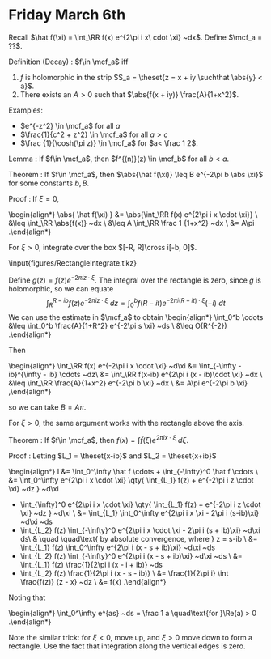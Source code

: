 # Friday March 6th

Recall $\hat f(\xi) =  \int_\RR f(x) e^{2\pi i x\ cdot \xi} ~dx$.
Define $\mcf_a = ??$.

Definition (Decay)
:  $f\in \mcf_a$ iff
  1. $f$ is holomorphic in the strip $S_a = \theset{z = x + iy \suchthat \abs{y} < a}$.
  2. There exists an $A>0$ such that $\abs{f(x + iy)} \frac{A}{1+x^2}$.

Examples:

- $e^{-z^2} \in \mcf_a$ for all $a$
- $\frac{1}{c^2 + z^2} \in \mcf_a$ for all $a > c$
- $\frac {1}{\cosh(\pi z)} \in \mcf_a$ for $a< \frac 1 2$.

Lemma
: If $f\in \mcf_a$, then $f^{(n)}(z) \in \mcf_b$ for all $b < a$.

Theorem
: If $f\in \mcf_a$, then $\abs{\hat f(\xi)} \leq B e^{-2\pi b \abs \xi}$ for some constants $b, B$.

Proof
: If $\xi = 0$,
  
  \begin{align*}
  \abs{ \hat f(\xi) }
  &= \abs{\int_\RR f(x) e^{2\pi i x \cdot \xi}} \\
  &\leq \int_\RR \abs{f(x)} ~dx \\
  &\leq A \int_\RR \frac 1 {1+x^2} ~dx \\
  &= A\pi
  .\end{align*}

  For $\xi > 0$, integrate over the box $[-R, R]\cross i[-b, 0]$.

  \input{figures/RectangleIntegrate.tikz}

  Define $g(z) = f(z) e^{-2\pi i z \cdot \xi}$.
  The integral over the rectangle is zero, since $g$ is holomorphic, so we can equate
  $$
  \int_R^{R-ib} f(z) e^{-2\pi i z \cdot \xi} ~dz = \int_0^b f(R - it) e^{-2\pi i (R-it)\cdot \xi} (-i)~dt
  $$
  We can use the estimate in $\mcf_a$ to obtain
  \begin{align*}
  \int_0^b \cdots 
  &\leq \int_0^b \frac{A}{1+R^2} e^{-2\pi s \xi} ~ds \\
  &\leq O(R^{-2})
  .\end{align*}


  Then
  
  \begin{align*}
  \int_\RR f(x) e^{-2\pi i x \cdot \xi} ~d\xi 
  &= \int_{-\infty - ib}^{\infty - ib} \cdots ~dz\\
  &= \int_\RR f(x-ib) e^{2\pi i (x - ib)\cdot \xi} ~dx \\ 
  &\leq \int_\RR \frac{A}{1+x^2} e^{-2\pi b \xi} ~dx \\
  &= A\pi e^{-2\pi b \xi}
  ,\end{align*}

  so we can take $B = A\pi$.

  For $\xi > 0$, the same argument works with the rectangle above the axis.

Theorem
: If $f\in \mcf_a$, then $f(x) = \int \hat f(\xi) e^{2\pi i x\cdot \xi} ~d\xi$.

Proof
: Letting $L_1 = \theset{x-ib}$ and $L_2 = \theset{x+ib}$
  
  \begin{align*}
  I 
  &= \int_0^\infty \hat f \cdots + \int_{-\infty}^0 \hat f \cdots \\
  &= \int_0^\infty e^{2\pi i x \cdot \xi} \qty{ \int_{L_1} f(z) + e^{-2\pi i z \cdot \xi} ~dz } ~d\xi
  + \int_{\infty}^0 e^{2\pi i x \cdot \xi} \qty{ \int_{L_1} f(z) + e^{-2\pi i z \cdot \xi} ~dz } ~d\xi \\
  &= \int_{L_1} \int_0^\infty e^{2\pi i x \xi - 2\pi i (s-ib)\xi} ~d\xi ~ds 
  + \int_{L_2} f(z) \int_{-\infty}^0 e^{2\pi i x \cdot \xi - 2\pi i (s + ib)\xi} ~d\xi ds\\
  & \quad \quad\text{ by absolute convergence, where } z = s-ib \\
  &= \int_{L_1} f(z) \int_0^\infty e^{2\pi i (x - s + ib)\xi} ~d\xi ~ds 
  + \int_{L_2} f(z) \int_{-\infty}^0 e^{2\pi i (x - s + ib)\xi} ~d\xi ~ds \\
  &= \int_{L_1} f(z) \frac{1}{2\pi i (x - i + ib)} ~ds
  + \int_{L_2} f(z) \frac{1}{2\pi i (x - s - ib)} \\
  &= \frac{1}{2\pi i} \int \frac{f(z)} {z - x} ~dz \\
  &= f(x)
  .\end{align*}

  Noting that 

  \begin{align*}
  \int_0^\infty e^{as} ~ds = \frac 1 a \quad\text{for }\Re(a) > 0
  .\end{align*}

Note the similar trick: for $\xi < 0$, move up, and $\xi > 0$ move down to form a rectangle.
Use the fact that integration along the vertical edges is zero. 
